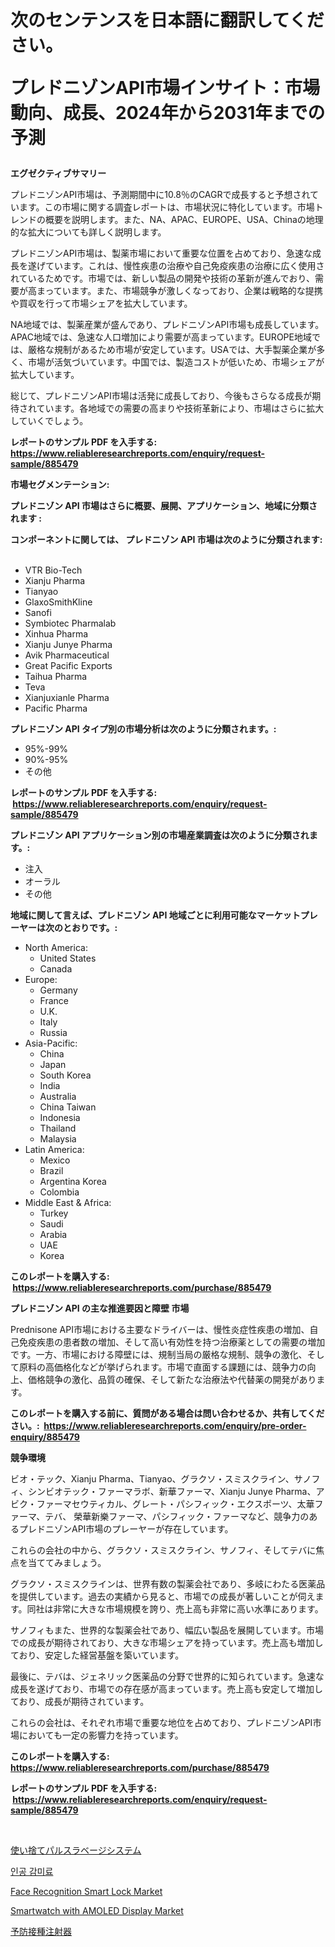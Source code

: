 <p><h1>次のセンテンスを日本語に翻訳してください。

プレドニゾンAPI市場インサイト：市場動向、成長、2024年から2031年までの予測</h1></p><p><strong>エグゼクティブサマリー</strong></p>
<p><p>プレドニゾンAPI市場は、予測期間中に10.8％のCAGRで成長すると予想されています。この市場に関する調査レポートは、市場状況に特化しています。市場トレンドの概要を説明します。また、NA、APAC、EUROPE、USA、Chinaの地理的な拡大についても詳しく説明します。</p><p>プレドニゾンAPI市場は、製薬市場において重要な位置を占めており、急速な成長を遂げています。これは、慢性疾患の治療や自己免疫疾患の治療に広く使用されているためです。市場では、新しい製品の開発や技術の革新が進んでおり、需要が高まっています。また、市場競争が激しくなっており、企業は戦略的な提携や買収を行って市場シェアを拡大しています。</p><p>NA地域では、製薬産業が盛んであり、プレドニゾンAPI市場も成長しています。APAC地域では、急速な人口増加により需要が高まっています。EUROPE地域では、厳格な規制があるため市場が安定しています。USAでは、大手製薬企業が多く、市場が活気づいています。中国では、製造コストが低いため、市場シェアが拡大しています。</p><p>総じて、プレドニゾンAPI市場は活発に成長しており、今後もさらなる成長が期待されています。各地域での需要の高まりや技術革新により、市場はさらに拡大していくでしょう。</p></p>
<p><strong>レポートのサンプル PDF を入手する: <a href="https://www.reliableresearchreports.com/enquiry/request-sample/885479">https://www.reliableresearchreports.com/enquiry/request-sample/885479</a></strong></p>
<p><strong>市場セグメンテーション:</strong></p>
<p><strong> プレドニゾン API 市場はさらに概要、展開、アプリケーション、地域に分類されます :</strong></p>
<p><strong>コンポーネントに関しては、 プレドニゾン API 市場は次のように分類されます: &nbsp;</strong></p>
<p><ul><li>VTR Bio-Tech</li><li>Xianju Pharma</li><li>Tianyao</li><li>GlaxoSmithKline</li><li>Sanofi</li><li>Symbiotec Pharmalab</li><li>Xinhua Pharma</li><li>Xianju Junye Pharma</li><li>Avik Pharmaceutical</li><li>Great Pacific Exports</li><li>Taihua Pharma</li><li>Teva</li><li>Xianjuxianle Pharma</li><li>Pacific Pharma</li></ul></p>
<p><strong> プレドニゾン API タイプ別の市場分析は次のように分類されます。:</strong></p>
<p><ul><li>95%-99%</li><li>90%-95%</li><li>その他</li></ul></p>
<p><strong>レポートのサンプル PDF を入手する: &nbsp;<a href="https://www.reliableresearchreports.com/enquiry/request-sample/885479">https://www.reliableresearchreports.com/enquiry/request-sample/885479</a></strong></p>
<p><strong> プレドニゾン API アプリケーション別の市場産業調査は次のように分類されます。:</strong></p>
<p><ul><li>注入</li><li>オーラル</li><li>その他</li></ul></p>
<p><strong>地域に関して言えば、プレドニゾン API 地域ごとに利用可能なマーケットプレーヤーは次のとおりです。:</strong></p>
<p><ul>
    <li>
        North America:
        <ul>
            <li>United States</li>
            <li>Canada</li>
        </ul>
    </li>
    <li>
        Europe:
        <ul>
            <li>Germany</li>
            <li>France</li>
            <li>U.K.</li>
            <li>Italy</li>
            <li>Russia</li>
        </ul>
    </li>
    <li>
        Asia-Pacific:
        <ul>
            <li>China</li>
            <li>Japan</li>
            <li>South Korea</li>
            <li>India</li>
            <li>Australia</li>
            <li>China Taiwan</li>
            <li>Indonesia</li>
            <li>Thailand</li>
            <li>Malaysia</li>
        </ul>
    </li>
    <li>
        Latin America:
        <ul>
            <li>Mexico</li>
            <li>Brazil</li>
            <li>Argentina Korea</li>
            <li>Colombia</li>
        </ul>
    </li>
    <li>
        Middle East & Africa:
        <ul>
            <li>Turkey</li>
            <li>Saudi</li>
            <li>Arabia</li>
            <li>UAE</li>
            <li>Korea</li>
        </ul>
    </li>
    </ul></p>
<p><strong>このレポートを購入する: &nbsp;<a href="https://www.reliableresearchreports.com/purchase/885479">https://www.reliableresearchreports.com/purchase/885479</a></strong></p>
<p><strong>プレドニゾン API の主な推進要因と障壁 市場</strong></p>
<p><p>Prednisone API市場における主要なドライバーは、慢性炎症性疾患の増加、自己免疫疾患の患者数の増加、そして高い有効性を持つ治療薬としての需要の増加です。一方、市場における障壁には、規制当局の厳格な規制、競争の激化、そして原料の高価格化などが挙げられます。市場で直面する課題には、競争力の向上、価格競争の激化、品質の確保、そして新たな治療法や代替薬の開発があります。</p></p>
<p><strong>このレポートを購入する前に、質問がある場合は問い合わせるか、共有してください。:&nbsp; <a href="https://www.reliableresearchreports.com/enquiry/pre-order-enquiry/885479">https://www.reliableresearchreports.com/enquiry/pre-order-enquiry/885479</a></strong></p>
<p><strong>競争環境</strong></p>
<p><p>ビオ・テック、Xianju Pharma、Tianyao、グラクソ・スミスクライン、サノフィ、シンビオテック・ファーマラボ、新華ファーマ、Xianju Junye Pharma、アビク・ファーマセウティカル、グレート・パシフィック・エクスポーツ、太華ファーマ、テバ、 榮華新樂ファーマ、パシフィック・ファーマなど、競争力のあるプレドニゾンAPI市場のプレーヤーが存在しています。</p><p>これらの会社の中から、グラクソ・スミスクライン、サノフィ、そしてテバに焦点を当ててみましょう。 </p><p>グラクソ・スミスクラインは、世界有数の製薬会社であり、多岐にわたる医薬品を提供しています。過去の実績から見ると、市場での成長が著しいことが伺えます。同社は非常に大きな市場規模を誇り、売上高も非常に高い水準にあります。</p><p>サノフィもまた、世界的な製薬会社であり、幅広い製品を展開しています。市場での成長が期待されており、大きな市場シェアを持っています。売上高も増加しており、安定した経営基盤を築いています。</p><p>最後に、テバは、ジェネリック医薬品の分野で世界的に知られています。急速な成長を遂げており、市場での存在感が高まっています。売上高も安定して増加しており、成長が期待されています。</p><p>これらの会社は、それぞれ市場で重要な地位を占めており、プレドニゾンAPI市場においても一定の影響力を持っています。</p></p>
<p><strong>このレポートを購入する: &nbsp; <a href="https://www.reliableresearchreports.com/purchase/885479">https://www.reliableresearchreports.com/purchase/885479</a></strong></p>
<p><strong>レポートのサンプル PDF を入手する: &nbsp;<a href="https://www.reliableresearchreports.com/enquiry/request-sample/885479">https://www.reliableresearchreports.com/enquiry/request-sample/885479</a></strong><strong></strong></p>
<p>&nbsp;</p>
<p><p><a href="https://github.com/zjkmgcs938405/Market-Research-Report-List-1/blob/main/73282824851.md">使い捨てパルスラベージシステム</a></p><p><a href="https://github.com/vsnao330707/Market-Research-Report-List-1/blob/main/98648354364.md">인공 감미료</a></p><p><a href="https://github.com/luckyshygirl/Market-Research-Report-List-3/blob/main/face-recognition-smart-lock-market.md">Face Recognition Smart Lock Market</a></p><p><a href="https://github.com/vimar16th/Market-Research-Report-List-3/blob/main/smartwatch-with-amoled-display-market.md">Smartwatch with AMOLED Display Market</a></p><p><a href="https://github.com/mohamedbakry57/Market-Research-Report-List-3/blob/main/41834554852.md">予防接種注射器</a></p></p>